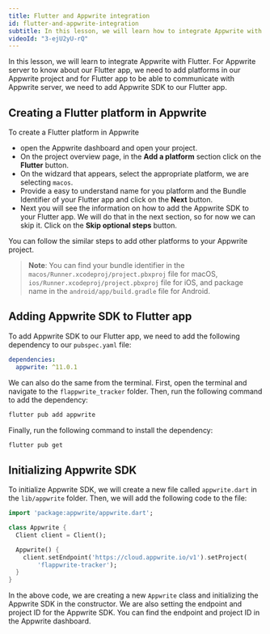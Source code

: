 ```yaml
---
title: Flutter and Appwrite integration
id: flutter-and-appwrite-integration
subtitle: In this lesson, we will learn how to integrate Appwrite with Flutter.
videoId: "3-ejU2yU-rQ"
---
```


In this lesson, we will learn to integrate Appwrite with Flutter. For Appwrite server to know about our Flutter app, we need to add platforms in our Appwrite project and for Flutter app to be able to communicate with Appwrite server, we need to add Appwrite SDK to our Flutter app.

## Creating a Flutter platform in Appwrite

To create a Flutter platform in Appwrite 
- open the Appwrite dashboard and open your project.
- On the project overview page, in the **Add a platform** section click on the **Flutter** button.
- On the widzard that appears, select the appropriate platform, we are selecting `macos`.
- Provide a easy to understand name for you platform and the Bundle Identifier of your Flutter app and click on the **Next** button.
- Next you will see the information on how to add the Appwrite SDK to your Flutter app. We will do that in the next section, so for now we can skip it. Click on the **Skip optional steps** button.

You can follow the similar steps to add other platforms to your Appwrite project.

> **Note**: You can find your bundle identifier in the `macos/Runner.xcodeproj/project.pbxproj` file for macOS, `ios/Runner.xcodeproj/project.pbxproj` file for iOS, and package name in the `android/app/build.gradle` file for Android.

## Adding Appwrite SDK to Flutter app

To add Appwrite SDK to our Flutter app, we need to add the following dependency to our `pubspec.yaml` file:

```yaml
dependencies:
  appwrite: ^11.0.1
```

We can also do the same from the terminal. First, open the terminal and navigate to the `flappwrite_tracker` folder. Then, run the following command to add the dependency:

```bash
flutter pub add appwrite
```

Finally, run the following command to install the dependency:

```bash
flutter pub get
```

## Initializing Appwrite SDK

To initialize Appwrite SDK, we will create a new file called `appwrite.dart` in the `lib/appwrite` folder. Then, we will add the following code to the file:

```dart
import 'package:appwrite/appwrite.dart';

class Appwrite {
  Client client = Client();

  Appwrite() {
    client.setEndpoint('https://cloud.appwrite.io/v1').setProject(
        'flappwrite-tracker');
  }
}
```

In the above code, we are creating a new `Appwrite` class and initializing the Appwrite SDK in the constructor. We are also setting the endpoint and project ID for the Appwrite SDK. You can find the endpoint and project ID in the Appwrite dashboard.

